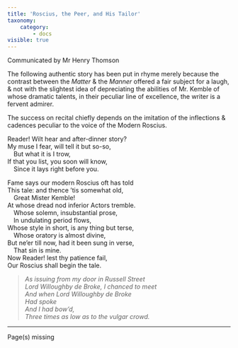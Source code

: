 ```yaml
---
title: 'Roscius, the Peer, and His Tailor'
taxonomy:
    category:
        - docs
visible: true
---
```


<div class="author">Communicated by Mr Henry Thomson</div>

The following authentic story has been put in rhyme merely because the contrast between the *Matter* & the *Manner* offered a fair subject for a laugh, & not with the slightest idea of depreciating the abilities of Mr. Kemble of whose dramatic talents, in their peculiar line of excellence, the writer is a fervent admirer.  
  
The success on recital chiefly depends on the imitation of the inflections & cadences peculiar to the voice of the Modern Roscius.  
  
Reader! Wilt hear and after-dinner story?  
My muse I fear, will tell it but so-so,  
&emsp;But what it is I trow,  
If that you list, you soon will know,  
&emsp;Since it lays right before you.  
  
Fame says our modern Roscius oft has told  
This tale: and thence ’tis somewhat old,  
&emsp;Great Mister Kemble!  
At whose dread nod inferior Actors tremble.  
&emsp;Whose solemn, insubstantial prose,  
&emsp;In undulating period flows,  
Whose style in short, is any thing but terse,  
&emsp;Whose oratory is almost divine,  
But ne’er till now, had it been sung in verse,  
&emsp;That sin is mine.  
Now Reader! lest thy patience fail,  
Our Roscius shall begin the tale.  
  
> *As issuing from my door in Russell Street  
> Lord Willoughby de Broke, I chanced to meet  
> And when Lord Willoughby de Broke  
> Had spoke  
> And I had bow’d,  
> Three times as low as to the vulgar crowd.*

---

<span class="red">Page(s) missing</span>